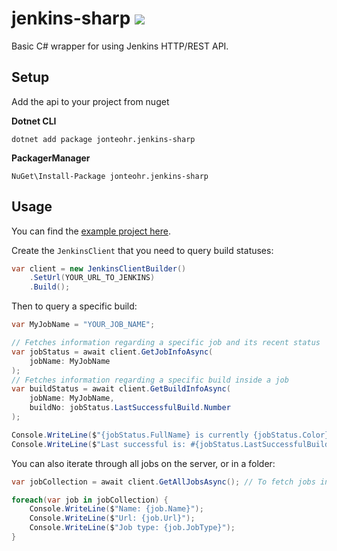 # jenkins-sharp [![](https://jenkins.jonteohr.xyz/view/NuGet/job/JENKINS.SHARP_TAGS/badge/icon)](https://jenkins.jonteohr.xyz/view/NuGet/job/JENKINS.SHARP_TAGS/)
Basic C# wrapper for using Jenkins HTTP/REST API.

## Setup
Add the api to your project from nuget

**Dotnet CLI**
```
dotnet add package jonteohr.jenkins-sharp
```
**PackagerManager**
```
NuGet\Install-Package jonteohr.jenkins-sharp
```

## Usage
You can find the [example project here](Example).

Create the `JenkinsClient` that you need to query build statuses:
```csharp
var client = new JenkinsClientBuilder()
    .SetUrl(YOUR_URL_TO_JENKINS)
    .Build();
```

Then to query a specific build:
```csharp
var MyJobName = "YOUR_JOB_NAME";

// Fetches information regarding a specific job and its recent status
var jobStatus = await client.GetJobInfoAsync(
    jobName: MyJobName
);
// Fetches information regarding a specific build inside a job
var buildStatus = await client.GetBuildInfoAsync(
    jobName: MyJobName,
    buildNo: jobStatus.LastSuccessfulBuild.Number
);

Console.WriteLine($"{jobStatus.FullName} is currently {jobStatus.Color}.");
Console.WriteLine($"Last successful is: #{jobStatus.LastSuccessfulBuild.Number}");
```

You can also iterate through all jobs on the server, or in a folder:
```csharp
var jobCollection = await client.GetAllJobsAsync(); // To fetch jobs inside a folder, use the overload GetAllJobs(string)

foreach(var job in jobCollection) {
    Console.WriteLine($"Name: {job.Name}");
    Console.WriteLine($"Url: {job.Url}");
    Console.WriteLine($"Job type: {job.JobType}");
}
```